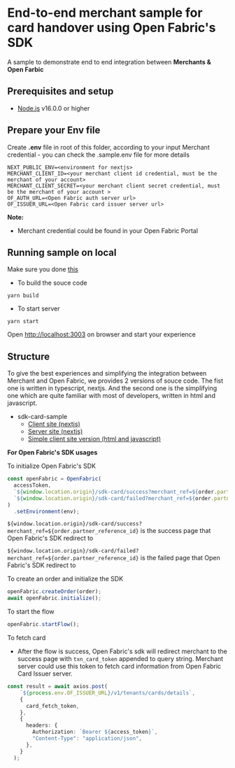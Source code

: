 # End-to-end merchant sample for card handover using Open Fabric's SDK

A sample to demonstrate end to end integration between ****Merchants & Open Farbic****

## Prerequisites and setup

* [Node.js](https://nodejs.org/en/) v16.0.0 or higher

## Prepare your Env file

Create **.env** file in root of this folder, according to your input Merchant credential - you can check the .sample.env file for more details

```shell
NEXT_PUBLIC_ENV=<environment for nextjs>
MERCHANT_CLIENT_ID=<your merchant client id credential, must be the merchant of your account>
MERCHANT_CLIENT_SECRET=<your merchant client secret credential, must be the merchant of your account >
OF_AUTH_URL=<Open Fabric auth server url>
OF_ISSUER_URL=<Open Fabric card issuer server url>
```

**Note:**

* Merchant credential could be found in your Open Fabric Portal

## Running sample on local

Make sure you done [this](#prepare-your-env-file)

* To build the souce code
```shell
yarn build
```

* To start server

```shell
yarn start
```

Open <http://localhost:3003> on browser and start your experience

## Structure

To give the best experiences and simplifying the integration between Merchant and Open Fabric, we provides 2 versions of souce code. The fist one is written in typescript, nextjs. And the second one is the simplifying one which are quite familiar with most of developers, written in html and javascript.

* sdk-card-sample
  * [Client site (nextjs)](pages/index.tsx)
  * [Server site (nextjs)](pages/api)
  * [Simple client site version (html and javascript)](public/index.html)


**For Open Fabric's SDK usages**

To initialize Open Fabric's SDK
``` typescript
const openFabric = OpenFabric(
  accessToken,
  `${window.location.origin}/sdk-card/success?merchant_ref=${order.partner_reference_id}`,
  `${window.location.origin}/sdk-card/failed?merchant_ref=${order.partner_reference_id}`
)
  .setEnvironment(env);
```
`${window.location.origin}/sdk-card/success?merchant_ref=${order.partner_reference_id}` is the success page that Open Fabric's SDK redirect to

`${window.location.origin}/sdk-card/failed?merchant_ref=${order.partner_reference_id}` is the failed page that Open Fabric's SDK redirect to

To create an order and initialize the SDK

``` typescript
openFabric.createOrder(order);
await openFabric.initialize();
```

To start the flow
``` typescript
openFabric.startFlow();
```

To fetch card
  * After the flow is success, Open Fabric's sdk will redirect merchant to the success page with `txn_card_token` appended to query string. Merchant server could use this token to fetch card information from Open Fabric Card Issuer server.

``` typescript
const result = await axios.post(
    `${process.env.OF_ISSUER_URL}/v1/tenants/cards/details`,
    {
      card_fetch_token,
    },
    {
      headers: {
        Authorization: `Bearer ${access_token}`,
        "Content-Type": "application/json",
      },
    }
  );
```
